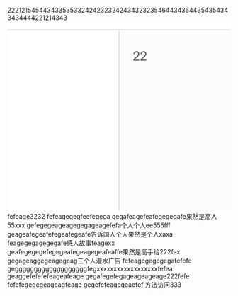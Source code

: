22212154544343353533242423232424343232354644343644354354343434444221214343
![](images/screenshot_1572354006521.png)
fefeage3232
fefeagegegfeefegega
gegafeagefeafegegegafe果然是高人55xxx
gefegegeageagegegageagefefa个人个人ee555fff
geageafegeafefegeafegeafe告诉国人个人果然是个人xaxa
feagegegagegegafe感人故事feagexx
geafegegegefegegeafegeagegeafeaffe果然是高手给222fex
gegageaggegeagegeag三个人灌水广告
fefeagegegegegafefefe
gegggggggggggggggggggfegxxxxxxxxxxxxxxxxxxfefea
geaggefefefefeageafeage
gegafegefegageageageage222fefe
fefefegegegeageagfeage
gegefefeagegeaefef
方法访问333
